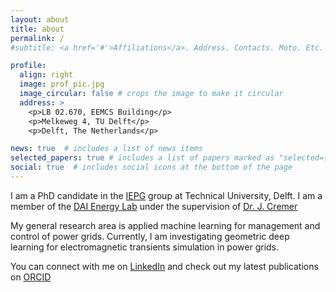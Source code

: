 ```yaml
---
layout: about
title: about
permalink: /
#subtitle: <a href='#'>Affiliations</a>. Address. Contacts. Moto. Etc.

profile:
  align: right
  image: prof_pic.jpg
  image_circular: false # crops the image to make it circular
  address: >
    <p>LB 02.670, EEMCS Building</p>
    <p>Melkeweg 4, TU Delft</p>
    <p>Delft, The Netherlands</p>

news: true  # includes a list of news items
selected_papers: true # includes a list of papers marked as "selected={true}"
social: true  # includes social icons at the bottom of the page
---
```


I am a PhD candidate in the [IEPG](https://www.tudelft.nl/ewi/over-de-faculteit/afdelingen/electrical-sustainable-energy/intelligent-electrical-power-grids-iepg-group) group at Technical University, Delft. I am a member of the 
[DAI Energy Lab](https://www.tudelft.nl/ai/delft-ai-energy-lab) under the supervision of [Dr. J. Cremer](https://www.tudelft.nl/staff/j.l.cremer/) 

My general research area is applied machine learning for management and control of power grids. Currently, I am investigating geometric deep learning for electromagnetic transients simulation in power grids. 
 <!-- `profile` property of the YAML header of your `_pages/about.md`. Edit `_bibliography/papers.bib` and Jekyll will render your [publications page](/al-folio/publications/) automatically. -->

You can connect with me on [LinkedIn](https://www.linkedin.com/in/olayiwola-arowolo/) and check out my latest publications on [ORCID](https://orcid.org/0000-0002-9948-1013)
